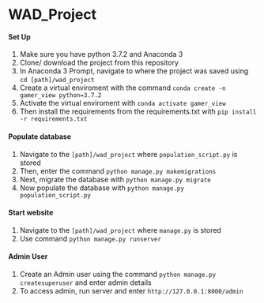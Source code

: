 # WAD_Project

#### Set Up
1. Make sure you have python 3.7.2 and Anaconda 3
2. Clone/ download the project from this repository
3. In Anaconda 3 Prompt, navigate to where the project was saved using `cd [path]/wad_project`
4. Create a virtual enviroment with the command `conda create -n gamer_view python=3.7.2`
5. Activate the virtual enviroment with `conda activate gamer_view`
6. Then install the requirements from the requirements.txt with `pip install -r requirements.txt`

#### Populate database
1. Navigate to the `[path]/wad_project` where `population_script.py` is stored
2. Then, enter the command `python manage.py makemigrations`
3. Next, migrate the database with `python manage.py migrate`
4. Now populate the database with `python manage.py population_script.py`

#### Start website
1. Navigate to the `[path]/wad_project` where `manage.py` is stored
2. Use command `python manage.py runserver`
 
#### Admin User
1.  Create an Admin user using the command `python manage.py createsuperuser` and enter admin details
2.	To access admin, run server and enter `http://127.0.0.1:8000/admin`
